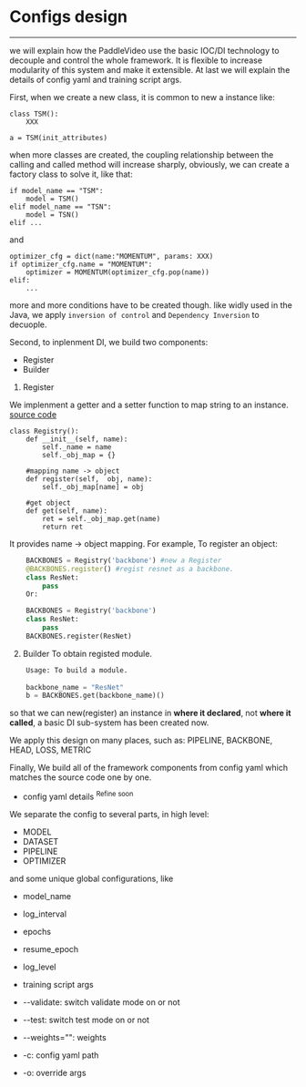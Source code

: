 # Configs design

---
we will explain how the PaddleVideo use the basic IOC/DI technology to decouple and control the whole framework. It is flexible to increase modularity of this system and make it extensible. At last we will explain the details of config yaml and training script args.


First, when we create a new class, it is common to new a instance like:

```pseudo
class TSM():
    XXX

a = TSM(init_attributes)
```

when more classes are created, the coupling relationship between the calling and called method will increase sharply, obviously, we can create a factory class to solve it, like that:

```pseudo
if model_name == "TSM":
    model = TSM()
elif model_name == "TSN":
    model = TSN()
elif ...
```
and 

```pseudo
optimizer_cfg = dict(name:"MOMENTUM", params: XXX)
if optimizer_cfg.name = "MOMENTUM":
    optimizer = MOMENTUM(optimizer_cfg.pop(name))
elif:
    ...
```

more and more conditions have to be created though. like widly used in the Java, we apply ```inversion of control``` and ```Dependency Inversion``` to decuople.

Second, to inplenment DI, we build two components:

- Register
- Builder

1. Register

We implenment a getter and a setter function to map string to an instance.
[source code](../../paddlevideo/utils/registry.py)

```excerpt from source code.
class Registry():
    def __init__(self, name):
        self._name = name
        self._obj_map = {}
        
    #mapping name -> object
    def register(self,  obj, name):
        self._obj_map[name] = obj
        
    #get object
    def get(self, name):
        ret = self._obj_map.get(name)
        return ret
```

It provides name -> object mapping. For example, To register an object:
```python
    BACKBONES = Registry('backbone') #new a Register
    @BACKBONES.register() #regist resnet as a backbone.
    class ResNet:
        pass
    Or:

    BACKBONES = Registry('backbone')
    class ResNet:
        pass
    BACKBONES.register(ResNet)
```

2. Builder
To obtain registed module.
```python
    Usage: To build a module.
    
    backbone_name = "ResNet"
    b = BACKBONES.get(backbone_name)()
```

so that we can new(register) an instance in **where it declared**, not **where it called**, a basic DI sub-system has been created now.

We apply this design on many places, such as: PIPELINE, BACKBONE, HEAD, LOSS, METRIC

Finally, We build all of the framework components from config yaml which matches the source code one by one.

- config yaml details <sup>Refine soon</sup>

We separate the config to several parts, in high level:

- MODEL
- DATASET
- PIPELINE
- OPTIMIZER

and some unique global configurations, like
- model_name
- log_interval
- epochs
- resume_epoch
- log_level


- training script args

-  --validate: switch validate mode on or not
-  --test: switch test mode on or not
-  --weights="": weights
-  -c: config yaml path
-  -o: override args





